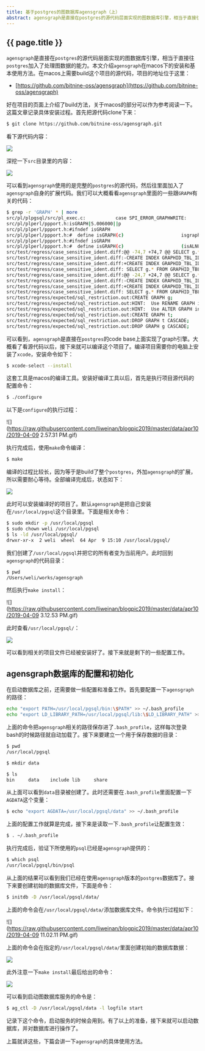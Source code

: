 ```yaml
---
title: 基于postgres的图数据库agensgraph（上）
abstract: agensgraph是直接在postgres的源代码层面实现的图数据库引擎，相当于直接往postgres加入了处理图数据的能力。
---
```


## {{ page.title }}

`agensgraph`是直接在`postgres`的源代码层面实现的图数据库引擎，相当于直接往`postgres`加入了处理图数据的能力。本文介绍`agensgraph`在macos下的安装和基本使用方法。在macos上需要build这个项目的源代码，项目的地址位于这里：

* [https://github.com/bitnine-oss/agensgraph](https://github.com/bitnine-oss/agensgraph) 

好在项目的页面上介绍了build方法，关于macos的部分可以作为参考阅读一下。这篇文章记录具体安装过程。首先把源代码clone下来：

```bash
$ git clone https://github.com/bitnine-oss/agensgraph.git
```

看下源代码内容：

![](https://raw.githubusercontent.com/liweinan/blogpic2019/master/data/apr10/40C05618-32B2-45A4-9971-EEC85BFC7DB8.png)

深挖一下`src`目录里的内容：

![](https://raw.githubusercontent.com/liweinan/blogpic2019/master/data/apr10/2F796A7E-0F42-4414-95C9-A9170139AF2B.png)

可以看到`agensgraph`使用的是完整的`postgres`的源代码，然后往里面加入了`agensgraph`自身的扩展代码。我们可以大概看看`agensgraph`里面的一些跟`GRAPH`有关的代码：

```bash
$ grep -r 'GRAPH' * | more
src/pl/plpgsql/src/pl_exec.c:           case SPI_ERROR_GRAPHWRITE:
src/pl/plperl/ppport.h:isGRAPH|5.006000||p
src/pl/plperl/ppport.h:#ifndef isGRAPH
src/pl/plperl/ppport.h:#  define isGRAPH(c)                     isgraph(c)
src/pl/plperl/ppport.h:#ifndef isGRAPH
src/pl/plperl/ppport.h:#  define isGRAPH(c)                     (isALNUM(c) || isPUNCT(c))
src/test/regress/case_sensitive_ident.diff:@@ -74,7 +74,7 @@ SELECT g.* FROM GRAPHID_TBL g WHERE g.f1 <= '12345.123'::graphid;
src/test/regress/case_sensitive_ident.diff:-CREATE INDEX GRAPHID_TBL_IDX ON GRAPHID_TBL USING GIN (f1);
src/test/regress/case_sensitive_ident.diff:+CREATE INDEX GRAPHID_TBL_IDX ON GRAPHID_TBL USING gin (f1);
src/test/regress/case_sensitive_ident.diff: SELECT g.* FROM GRAPHID_TBL g WHERE g.f1 =  '12345.123'::graphid;
src/test/regress/case_sensitive_ident.diff:@@ -24,7 +24,7 @@ SELECT g.* FROM GRAPHID_TBL g WHERE g.f1 <= '12345.123'::graphid;
src/test/regress/case_sensitive_ident.diff:-CREATE INDEX GRAPHID_TBL_IDX ON GRAPHID_TBL USING GIN (f1);
src/test/regress/case_sensitive_ident.diff:+CREATE INDEX GRAPHID_TBL_IDX ON GRAPHID_TBL USING gin (f1);
src/test/regress/case_sensitive_ident.diff: SELECT g.* FROM GRAPHID_TBL g WHERE g.f1 =  '12345.123'::graphid;
src/test/regress/expected/sql_restriction.out:CREATE GRAPH g;
src/test/regress/expected/sql_restriction.out:HINT:  Use RENAME GRAPH instead
src/test/regress/expected/sql_restriction.out:HINT:  Use ALTER GRAPH instead
src/test/regress/expected/sql_restriction.out:CREATE GRAPH t;
src/test/regress/expected/sql_restriction.out:DROP GRAPH t CASCADE;
src/test/regress/expected/sql_restriction.out:DROP GRAPH g CASCADE;
```

可以看到，`agensgraph`是直接在`postgres`的code base上面实现了graph引擎。大概看了看源代码以后，接下来就可以编译这个项目了。编译项目需要你的电脑上安装了`xcode`，安装命令如下：

```bash
$ xcode-select --install
```

这套工具是macos的编译工具。安装好编译工具以后，首先是执行项目源代码的配置命令：

```bash
$ ./configure
```

以下是`configure`的执行过程：

![](https://raw.githubusercontent.com/liweinan/blogpic2019/master/data/apr10/2019-04-09 2.57.31 PM.gif)

执行完成后，使用`make`命令编译：

```bash
$ make
```

编译的过程比较长，因为等于是build了整个`postgres`，外加`agensgraph`的扩展，所以需要耐心等待。全部编译完成后，状态如下：

![](https://raw.githubusercontent.com/liweinan/blogpic2019/master/data/apr10/E8CEBFD9-483F-4CC9-964A-C1411730016D.png)

此时可以安装编译好的项目了。默认`agensgraph`是把自己安装在`/usr/local/pgsql`这个目录里。下面是相关命令：

```bash
$ sudo mkdir -p /usr/local/pgsql
$ sudo chown weli /usr/local/pgsql
$ ls -ld /usr/local/pgsql/
drwxr-xr-x  2 weli  wheel  64 Apr  9 15:10 /usr/local/pgsql/
```

我们创建了`/usr/local/pgsql`并把它的所有者变为当前用户。此时回到`agensgraph`的代码目录：

```bash
$ pwd
/Users/weli/works/agensgraph
```

然后执行`make install`：

![](https://raw.githubusercontent.com/liweinan/blogpic2019/master/data/apr10/2019-04-09 3.12.53 PM.gif)

此时查看`/usr/local/pgsql/`：

![](https://raw.githubusercontent.com/liweinan/blogpic2019/master/data/apr10/E5EB986E-7ECE-4A51-B67B-5A49B40C4127.png)

可以看到相关的项目文件已经被安装好了。接下来就是剩下的一些配置工作。

## agensgraph数据库的配置和初始化

在启动数据库之前，还需要做一些配置和准备工作。首先要配置一下`agensgraph`的路径：

```bash
echo "export PATH=/usr/local/pgsql/bin:\$PATH" >> ~/.bash_profile
echo "export LD_LIBRARY_PATH=/usr/local/pgsql/lib:\$LD_LIBRARY_PATH" >> ~/.bash_profile
```

上面的命令把`agensgraph`相关的路径保存进了`.bash_profile`，这样每次登录bash的时候路径就自动加载了。接下来要建立一个用于保存数据的目录：

```bash
$ pwd
/usr/local/pgsql
```

```bash
$ mkdir data
```

```bash
$ ls
bin     data    include lib     share
```

从上面可以看到`data`目录被创建了。此时还需要在`.bash_profile`里面配置一下`AGDATA`这个变量：

```bash
$ echo "export AGDATA=/usr/local/pgsql/data" >> ~/.bash_profile
```

上面的配置工作就算是完成，接下来是读取一下`.bash_profile`让配置生效：

```bash
$ . ~/.bash_profile
```

执行完成后，验证下所使用的`psql`已经是`agensgraph`提供的：

```bash
$ which psql
/usr/local/pgsql/bin/psql
```

从上面的结果可以看到我们已经在使用`agensgraph`版本的`postgres`数据库了。接下来要创建初始的数据库文件，下面是命令：

```bash
$ initdb -D /usr/local/pgsql/data/
```

上面的命令会在`/usr/local/pgsql/data/`添加数据库文件。命令执行过程如下：

![](https://raw.githubusercontent.com/liweinan/blogpic2019/master/data/apr10/2019-04-09 11.02.11 PM.gif)

上面的命令会在指定的`/usr/local/pgsql/data/`里面创建初始的数据库数据：	

![](https://raw.githubusercontent.com/liweinan/blogpic2019/master/data/apr10/44B72BFB-217C-4871-934C-F8BAB10A9D2B.png)

此外注意一下`make install`最后给出的命令：

![](https://raw.githubusercontent.com/liweinan/blogpic2019/master/data/apr10/foobar.png)

可以看到启动图数据库服务的命令是：

```bash
$ ag_ctl -D /usr/local/pgsql/data -l logfile start
```

记录下这个命令，启动服务的时候会用到。有了以上的准备，接下来就可以启动数据库，并对数据库进行操作了。

上篇就讲这些，下篇会讲一下`agensgraph`的具体使用方法。


